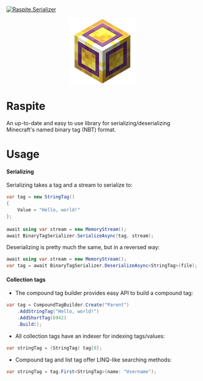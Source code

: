 [![Raspite.Serializer](https://img.shields.io/nuget/v/Raspite.Serializer)](https://www.nuget.org/packages/Raspite.Serializer/1.1.0/)

<p align="center">
  <img width="175" height="175" align="center" src="Raspite.Serializer/raspite.png">
</p>

# Raspite
An up-to-date and easy to use library for serializing/deserializing Minecraft's named binary tag (NBT) format.

# Usage

#### Serializing
Serializing takes a tag and a stream to serialize to:
```cs
var tag = new StringTag()
{
    Value = "Hello, world!"
};

await using var stream = new MemoryStream();
await BinaryTagSerializer.SerializeAsync(tag, stream);
```

Deserializing is pretty much the same, but in a reversed way:
```cs
await using var stream = new MemoryStream();
var tag = await BinaryTagSerializer.DeserializeAsync<StringTag>(file);
```

#### Collection tags

* The compound tag builder provides easy API to build a compound tag:
```cs
var tag = CompoundTagBuilder.Create("Parent")
    .AddStringTag("Hello, world!")
    .AddShortTag(6942)
    .Build();
```

* All collection tags have an indexer for indexing tags/values:
```cs
var stringTag = (StringTag) tag[0];
```

* Compound tag and list tag offer LINQ-like searching methods:
```cs
var stringTag = tag.First<StringTag>(name: "Username");
```